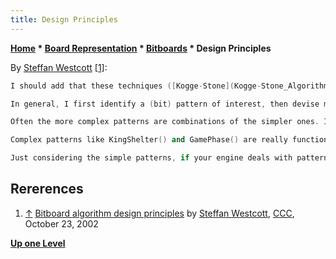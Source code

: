 ```yaml
---
title: Design Principles
---
```

**[Home](Home "Home") * [Board Representation](Board_Representation "Board Representation") * [Bitboards](Bitboards "Bitboards") * Design Principles**

By [Steffan Westcott](Steffan_Westcott "Steffan Westcott") <a id="cite-note-1" href="#cite-ref-1">[1]</a>:

```C++
I should add that these techniques ([Kogge-Stone](Kogge-Stone_Algorithm "Kogge-Stone Algorithm")) are designed to take advantage of the parallel nature of bitboards, in that they consider the entire board. Here, routines like RookMovesUp() will calculate the upward rook moves of all friendly rooks.

```

```C++
In general, I first identify a (bit) pattern of interest, then devise methods for recognising all instances of that pattern on the board. Pattern instances are counted as late as possible, if at all. The complexity of the patterns varies greatly. Simple ones are like [OpenFiles()](Open_File "Open File"), UnmovedRooks(), [PawnAttacks()](Pawn_Attacks_(Bitboards) "Pawn Attacks (Bitboards)"), [PawnRams()](Pawn_Rams_(Bitboards) "Pawn Rams (Bitboards)"), [PawnDuos()](Duo_Trio_Quart_(Bitboards) "Duo Trio Quart (Bitboards)"), KingIsUpRight(). Medium complexity are ones like ConnectedRooks(), RooksCanCastle(), OnKingDiagonal(), NearKingDiagonal(), [OutPost()](Outposts "Outposts"). Complex examples are [Fortress()](Fortress "Fortress"), PawnMass(), [PawnStorm()](King_Safety#PawnStorm "King Safety"), [BackwardPawns()](Backward_Pawns_(Bitboards) "Backward Pawns (Bitboards)"), [MaterialSignature()](Material#Signature "Material"), [WeakSquareControl()](Square_Control "Square Control"), StrongSquareControl(), [SpaceBehindPawnFront()](Space "Space"), StrongKnightOutposts(), [StrongFianchettoedBishops()](Fianchetto "Fianchetto"), WeakWhiteSquares(), [KingShelter()](King_Safety#PawnShield "King Safety"), [GamePhase()](Game_Phases "Game Phases").

```

```C++
Often the more complex patterns are combinations of the simpler ones. In fact, the chess position itself can be viewed as composed of 'primitive' or 'atomic' patterns (bitboards). Most of the simpler patterns are returned as bitboards, where set bits indicate a (bit) pattern match. This is fine where simple square-centric patterns are sought, and a yes/no for each square is sufficient.

```

```C++
Complex patterns like KingShelter() and GamePhase() are really functions which classify (group together) general patterns spread across the whole board, eg. KingShelter() classifies the pawn structure near the king (matches against a large pattern set), MaterialSignature() returns things like BNbn to classify the material balance.

```

```C++
Just considering the simple patterns, if your engine deals with pattern instances in a serial fashion (strictly one at a time), the algorithm requirements are sufficiently different that an alternative may be better eg. rotated bitboard table lookups, or perhaps even a different board representation altogether. To my mind, the major reason to use bitboards in the first place is to find many pattern instances quickly. In summary, I would advise that my algorithms are no magic bullet - They are better judged in the wider context of your engine design and target architecture.

```

## Rererences

1. <a id="cite-ref-1" href="#cite-note-1">↑</a> [Bitboard algorithm design principles](https://www.stmintz.com/ccc/index.php?id=261259) by [Steffan Westcott](Steffan_Westcott "Steffan Westcott"), [CCC](CCC "CCC"), October 23, 2002

**[Up one Level](Bitboards "Bitboards")**

